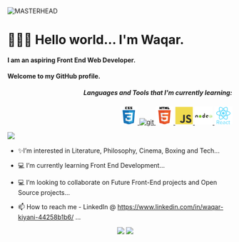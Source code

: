 ![MASTERHEAD](https://pbs.twimg.com/profile_banners/1501675958578946055/1646915725/1500x500) 
<div id="header" align="left">
  <h1 align="left">👨🏻‍💻 Hello world... I'm Waqar.</h1>
  <h4 align="left">I am an aspiring Front End Web Developer.</h4>
  <h4 align="left">Welcome to my GitHub profile.</h4></div>
  </p> <h5 align="right">Languages and Tools that I'm currently learning:</h5>
<p align="right"> <a href="https://www.w3schools.com/css/" target="_blank" rel="noreferrer"> <img src="https://raw.githubusercontent.com/devicons/devicon/master/icons/css3/css3-original-wordmark.svg" alt="css3" width="40" height="40"/> </a> <a href="https://git-scm.com/" target="_blank" rel="noreferrer"> <img src="https://www.vectorlogo.zone/logos/git-scm/git-scm-icon.svg" alt="git" width="40" height="40"/> </a> <a href="https://www.w3.org/html/" target="_blank" rel="noreferrer"> <img src="https://raw.githubusercontent.com/devicons/devicon/master/icons/html5/html5-original-wordmark.svg" alt="html5" width="40" height="40"/> </a> <a href="https://developer.mozilla.org/en-US/docs/Web/JavaScript" target="_blank" rel="noreferrer"> <img src="https://raw.githubusercontent.com/devicons/devicon/master/icons/javascript/javascript-original.svg" alt="javascript" width="40" height="40"/> </a> <a href="https://nodejs.org" target="_blank" rel="noreferrer"> <img src="https://raw.githubusercontent.com/devicons/devicon/master/icons/nodejs/nodejs-original-wordmark.svg" alt="nodejs" width="40" height="40"/> </a> <a href="https://reactjs.org/" target="_blank" rel="noreferrer"> <img src="https://raw.githubusercontent.com/devicons/devicon/master/icons/react/react-original-wordmark.svg" alt="react" width="40" height="40"/> </a> </p>
<div id="visitors" align="left"><img src="https://api.visitorbadge.io/api/visitors?path=https%3A%2F%2Fgithub.com%2Fkiyxni&label=You%20are%20visitor%20number&labelColor=%23d9e3f0&countColor=%23263759&style=flat"/></div>
  
- ✨I’m interested in Literature, Philosophy, Cinema, Boxing and Tech...
- 💻 I’m currently learning Front End Development...
- 💻 I’m looking to collaborate on Future Front-End projects and Open Source projects...
- 📫 How to reach me - LinkedIn @ https://www.linkedin.com/in/waqar-kiyani-44258b1b6/ ...

 
  <div id="graph" align="center">
       <img src="https://c.tenor.com/2-82oUmUUOYAAAAC/digimon-izzy.gif" width="400"/>
    <img height="180em" src="https://github-readme-stats.vercel.app/api?username=kiyxni&show_icons=true&hide_border=true&&count_private=true&include_all_commits=true" />
    </div>
<!---
kiyxni/kiyxni is a ✨ special ✨ repository because its `README.md` (this file) appears on your GitHub profile.
You can click the Preview link to take a look at your changes.
other banner - https://pbs.twimg.com/media/EnLHDYBVgAQNLAt?format=jpg&name=large
--->


